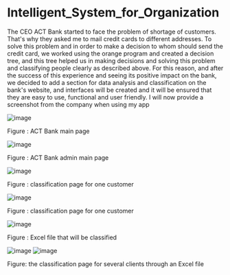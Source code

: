 # Intelligent_System_for_Organization
The CEO ACT Bank started to face the problem of shortage of customers. That's why they asked me to mail credit cards to different addresses. To solve this problem and in order to make a decision to whom should send the credit card, we worked using the orange program and created a decision tree, and this tree helped us in making decisions and solving this problem and classifying people clearly as described above. For this reason, and after the success of this experience and seeing its positive impact on the bank, we decided to add a section for data analysis and classification on the bank's website, and interfaces will be created and it will be ensured that they are easy to use, functional and user friendly. I will now provide a screenshot from the company when using my app

![image](https://user-images.githubusercontent.com/35701617/153746100-a72891bd-45d1-41e3-a57e-69f42766d719.png)

Figure : ACT Bank main page

![image](https://user-images.githubusercontent.com/35701617/153746112-5fd51a09-4c34-41d7-8b62-ee122d9ceaed.png)

Figure : ACT Bank admin main page

![image](https://user-images.githubusercontent.com/35701617/153746124-74d766af-679b-48bc-8dda-b23b3a1025bb.png)

Figure : classification page for one customer

![image](https://user-images.githubusercontent.com/35701617/153746128-b77d5e93-0a04-400e-ae84-3fbac1b7a448.png)

Figure : classification page for one customer

![image](https://user-images.githubusercontent.com/35701617/153746138-a1dd71c4-dcde-434e-a2a8-3bd242f780fc.png)

Figure : Excel file that will be classified

![image](https://user-images.githubusercontent.com/35701617/153746148-11cd4607-427b-4ea0-a7aa-c2be9f8d8734.png)
![image](https://user-images.githubusercontent.com/35701617/153746150-b499bedf-da4f-40fc-a3f0-ef29ade5c45b.png)

Figure: the classification page for several clients through an Excel file
